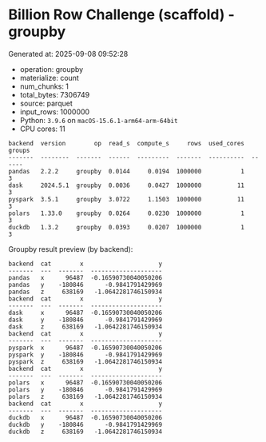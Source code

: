 # Billion Row Challenge (scaffold) - groupby

Generated at: 2025-09-08 09:52:28

- operation: groupby
- materialize: count
- num_chunks: 1
- total_bytes: 7306749
- source: parquet
- input_rows: 1000000
- Python: `3.9.6` on `macOS-15.6.1-arm64-arm-64bit`
- CPU cores: 11

```text
backend  version        op  read_s  compute_s     rows  used_cores  groups
-------  --------  -------  ------  ---------  -------  ----------  ------
pandas   2.2.2     groupby  0.0144     0.0194  1000000           1       3
dask     2024.5.1  groupby  0.0036     0.0427  1000000          11       3
pyspark  3.5.1     groupby  3.0722     1.1503  1000000          11       3
polars   1.33.0    groupby  0.0264     0.0230  1000000           1       3
duckdb   1.3.2     groupby  0.0393     0.0207  1000000           1       3
```

Groupby result preview (by backend):

```text
backend  cat        x                     y
-------  ---  -------  --------------------
pandas   x      96487  -0.16590730040050206
pandas   y    -180846      -0.9841791429969
pandas   z     638169   -1.0642281746150934
backend  cat        x                     y
-------  ---  -------  --------------------
dask     x      96487  -0.16590730040050206
dask     y    -180846      -0.9841791429969
dask     z     638169   -1.0642281746150934
backend  cat        x                     y
-------  ---  -------  --------------------
pyspark  x      96487  -0.16590730040050206
pyspark  y    -180846      -0.9841791429969
pyspark  z     638169   -1.0642281746150934
backend  cat        x                     y
-------  ---  -------  --------------------
polars   x      96487  -0.16590730040050206
polars   y    -180846      -0.9841791429969
polars   z     638169   -1.0642281746150934
backend  cat        x                     y
-------  ---  -------  --------------------
duckdb   x      96487  -0.16590730040050206
duckdb   y    -180846      -0.9841791429969
duckdb   z     638169   -1.0642281746150934
```
